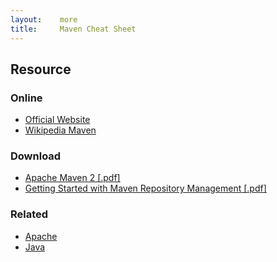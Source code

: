 ```yaml
---
layout:    more
title:     Maven Cheat Sheet
---
```

<div class="content content-400">
    <div class="board board-326">
        <h2 class="board-title">Resource</h2>
        <div class="board-card">
            <h3 class="board-card-title">Online</h3>
            <ul>
                <li><a href="http://maven.apache.org/">Official Website</a></li>
                <li><a href="http://en.wikipedia.org/wiki/Apache_Maven">Wikipedia Maven</a></li>
            </ul>
        </div>
        <div class="board-card">
            <h3 class="board-card-title">Download</h3>
            <ul>
                <li><a href="http://refcardz.dzone.com/refcardz/apache-maven-2">Apache Maven 2 [.pdf]</a></li>
                <li><a href="http://refcardz.dzone.com/refcardz/getting-started-repository">Getting Started with Maven Repository Management [.pdf]</a></li>
            </ul>
        </div>
        <div class="board-card">
            <h3 class="board-card-title">Related</h3>
            <ul>
                <li><a href="/apache" title="Apache Cheat Sheet">Apache</a></li>
                <li><a href="/java" title="Java Cheat Sheet">Java</a></li>
            </ul>
        </div>
    </div>
</div>
